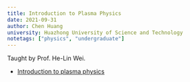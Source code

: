 ```yaml
---
title: Introduction to Plasma Physics
date: 2021-09-31
author: Chen Huang
university: Huazhong University of Science and Technology
notetags: ["physics", "undergraduate"]
---
```


Taught by Prof. He-Lin Wei.

- [Introduction to plasma physics](introduction-to-plasma-physics/pdf/introduction-to-plasma-physics.pdf)
